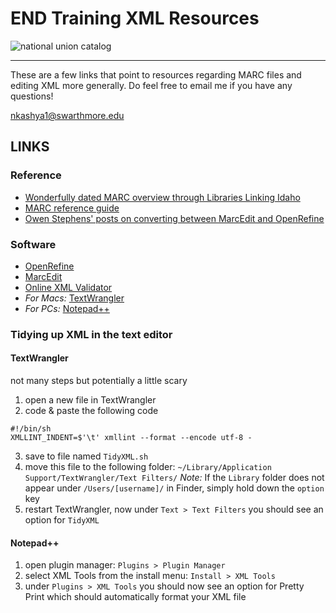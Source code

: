 # END Training XML Resources


![national union catalog](https://github.com/earlynovels/training/blob/master/img/nuc1.jpg)

---

These are a few links that point to resources regarding MARC files and editing XML more generally. Do feel free to email me if you have any questions!

[nkashya1@swarthmore.edu](mailto:nkashya1@swarthmore.edu)

## LINKS

### Reference

- [Wonderfully dated MARC overview through Libraries Linking Idaho](http://lili.org/forlibs/ce/able/course8/04marchistory.htm)
- [MARC reference guide](http://www.loc.gov/marc/bibliographic/)
- [Owen Stephens' posts on converting between MarcEdit and OpenRefine](http://www.meanboyfriend.com/overdue_ideas/2015/07/worked-example-fixing-marc-data-1/)

### Software

- [OpenRefine](http://openrefine.org/) 
- [MarcEdit](http://marcedit.reeset.net/downloads)
- [Online XML Validator](http://xmlvalidation.com/)
- *_For Macs:_* [TextWrangler](http://www.barebones.com/products/textwrangler/)
- *_For PCs:_* [Notepad++](https://notepad-plus-plus.org/download/v6.9.2.html)

### Tidying up XML in the text editor

#### TextWrangler

not many steps but potentially a little scary

1. open a new file in TextWrangler
2. code & paste the following code 
``` 
#!/bin/sh
XMLLINT_INDENT=$'\t' xmllint --format --encode utf-8 -
```
3. save to file named `TidyXML.sh`
4. move this file to the following folder: `~/Library/Application Support/TextWrangler/Text Filters/`
*_Note:_* If the `Library` folder does not appear under `/Users/[username]/` in Finder, simply hold down the `option` key
5. restart TextWrangler, now under `Text > Text Filters` you should see an option for `TidyXML`

#### Notepad++

1. open plugin manager: `Plugins > Plugin Manager`
2. select XML Tools from the install menu: `Install > XML Tools`
3. under `Plugins > XML Tools` you should now see an option for Pretty Print which should automatically format your XML file

